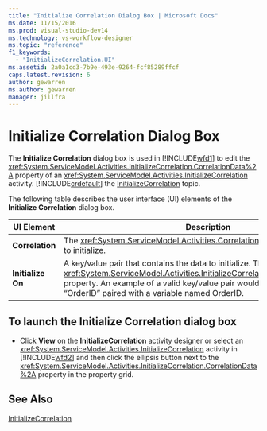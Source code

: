 ```yaml
---
title: "Initialize Correlation Dialog Box | Microsoft Docs"
ms.date: 11/15/2016
ms.prod: visual-studio-dev14
ms.technology: vs-workflow-designer
ms.topic: "reference"
f1_keywords: 
  - "InitializeCorrelation.UI"
ms.assetid: 2a0a1cd3-7b9e-493e-9264-fcf85289ffcf
caps.latest.revision: 6
author: gewarren
ms.author: gewarren
manager: jillfra
---
```

# Initialize Correlation Dialog Box
The **Initialize Correlation** dialog box is used in [!INCLUDE[wfd1](../includes/wfd1-md.md)] to edit the <xref:System.ServiceModel.Activities.InitializeCorrelation.CorrelationData%2A> property of an <xref:System.ServiceModel.Activities.InitializeCorrelation> activity. [!INCLUDE[crdefault](../includes/crdefault-md.md)] the [InitializeCorrelation](../workflow-designer/initializecorrelation-activity-designer.md) topic.  
  
 The following table describes the user interface (UI) elements of the **Initialize Correlation** dialog box.  
  
|UI Element|Description|  
|----------------|-----------------|  
|**Correlation**|The <xref:System.ServiceModel.Activities.CorrelationHandle> of the correlation to initialize.|  
|**Initialize On**|A key/value pair that contains the data to initialize. This corresponds to the <xref:System.ServiceModel.Activities.InitializeCorrelation.CorrelationData%2A> property. An example of a valid key/value pair would be a key named “OrderID” paired with a variable named OrderID.|  
  
## To launch the Initialize Correlation dialog box  
  
- Click **View** on the **InitializeCorrelation** activity designer or select an <xref:System.ServiceModel.Activities.InitializeCorrelation> activity in [!INCLUDE[wfd2](../includes/wfd2-md.md)] and then click the ellipsis button next to the <xref:System.ServiceModel.Activities.InitializeCorrelation.CorrelationData%2A> property in the property grid.  
  
## See Also  
 [InitializeCorrelation](../workflow-designer/initializecorrelation-activity-designer.md)